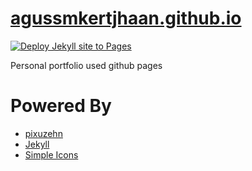 # [agussmkertjhaan.github.io](https://agussmkertjhaan.github.io/)

[![Deploy Jekyll site to Pages](https://github.com/agussmkertjhaan/agussmkertjhaan.github.io/actions/workflows/jekyll-gh-pages.yml/badge.svg)](https://github.com/agussmkertjhaan/agussmkertjhaan.github.io/actions/workflows/jekyll-gh-pages.yml)

Personal portfolio used github pages

# Powered By 

- [pixuzehn](https://github.com/pixyzehn/)
- [Jekyll](https://jekyllrb.com/)
- [Simple Icons](https://simpleicons.org/)
